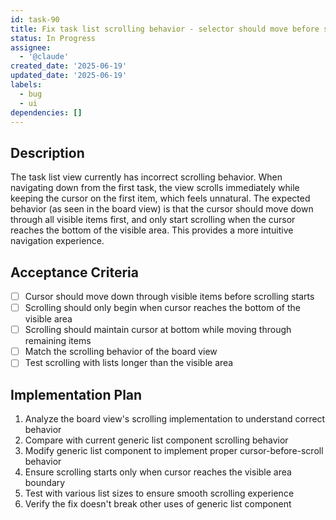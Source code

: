 ```yaml
---
id: task-90
title: Fix task list scrolling behavior - selector should move before scrolling
status: In Progress
assignee:
  - '@claude'
created_date: '2025-06-19'
updated_date: '2025-06-19'
labels:
  - bug
  - ui
dependencies: []
---
```


## Description

The task list view currently has incorrect scrolling behavior. When navigating down from the first task, the view scrolls immediately while keeping the cursor on the first item, which feels unnatural. The expected behavior (as seen in the board view) is that the cursor should move down through all visible items first, and only start scrolling when the cursor reaches the bottom of the visible area. This provides a more intuitive navigation experience.

## Acceptance Criteria

- [ ] Cursor should move down through visible items before scrolling starts
- [ ] Scrolling should only begin when cursor reaches the bottom of the visible area
- [ ] Scrolling should maintain cursor at bottom while moving through remaining items
- [ ] Match the scrolling behavior of the board view
- [ ] Test scrolling with lists longer than the visible area

## Implementation Plan

1. Analyze the board view's scrolling implementation to understand correct behavior
2. Compare with current generic list component scrolling behavior
3. Modify generic list component to implement proper cursor-before-scroll behavior
4. Ensure scrolling starts only when cursor reaches the visible area boundary
5. Test with various list sizes to ensure smooth scrolling experience
6. Verify the fix doesn't break other uses of generic list component
